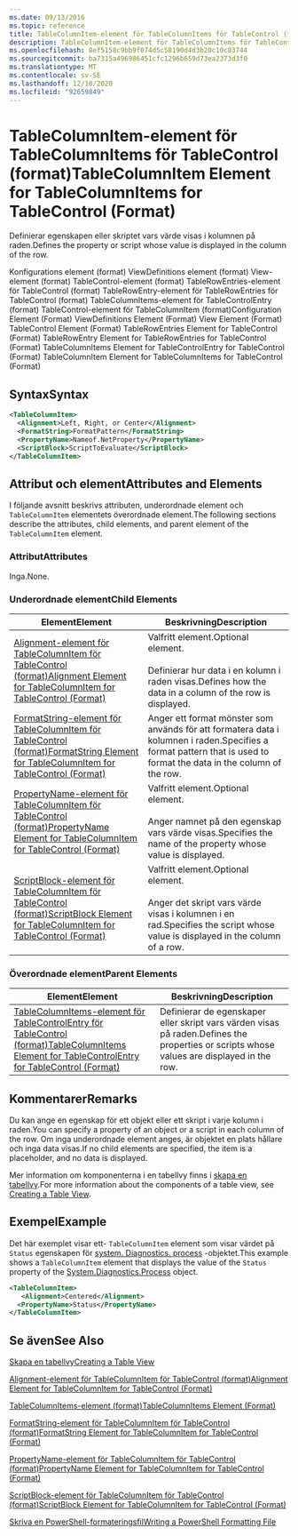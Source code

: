 ```yaml
---
ms.date: 09/13/2016
ms.topic: reference
title: TableColumnItem-element för TableColumnItems för TableControl (format)
description: TableColumnItem-element för TableColumnItems för TableControl (format)
ms.openlocfilehash: 8ef5158c9bb9f074d5c58190d4d3b20c10c83744
ms.sourcegitcommit: ba7315a496986451cfc1296b659d73ea2373d3f0
ms.translationtype: MT
ms.contentlocale: sv-SE
ms.lasthandoff: 12/10/2020
ms.locfileid: "92659849"
---
```

# <a name="tablecolumnitem-element-for-tablecolumnitems-for-tablecontrol-format"></a><span data-ttu-id="2ce3a-103">TableColumnItem-element för TableColumnItems för TableControl (format)</span><span class="sxs-lookup"><span data-stu-id="2ce3a-103">TableColumnItem Element for TableColumnItems for TableControl (Format)</span></span>

<span data-ttu-id="2ce3a-104">Definierar egenskapen eller skriptet vars värde visas i kolumnen på raden.</span><span class="sxs-lookup"><span data-stu-id="2ce3a-104">Defines the property or script whose value is displayed in the column of the row.</span></span>

<span data-ttu-id="2ce3a-105">Konfigurations element (format) ViewDefinitions element (format) View-element (format) TableControl-element (format) TableRowEntries-element för TableControl (format) TableRowEntry-element för TableRowEntries för TableControl (format) TableColumnItems-element för TableControlEntry (format) TableControl-element för TableColumnItem (format)</span><span class="sxs-lookup"><span data-stu-id="2ce3a-105">Configuration Element (Format) ViewDefinitions Element (Format) View Element (Format) TableControl Element (Format) TableRowEntries Element for TableControl (Format) TableRowEntry Element for TableRowEntries for TableControl (Format) TableColumnItems Element for TableControlEntry for TableControl (Format) TableColumnItem Element for TableColumnItems for TableControl (Format)</span></span>

## <a name="syntax"></a><span data-ttu-id="2ce3a-106">Syntax</span><span class="sxs-lookup"><span data-stu-id="2ce3a-106">Syntax</span></span>

```xml
<TableColumnItem>
  <Alignment>Left, Right, or Center</Alignment>
  <FormatString>FormatPattern</FormatString>
  <PropertyName>Nameof.NetProperty</PropertyName>
  <ScriptBlock>ScriptToEvaluate</ScriptBlock>
</TableColumnItem>
```

## <a name="attributes-and-elements"></a><span data-ttu-id="2ce3a-107">Attribut och element</span><span class="sxs-lookup"><span data-stu-id="2ce3a-107">Attributes and Elements</span></span>

<span data-ttu-id="2ce3a-108">I följande avsnitt beskrivs attributen, underordnade element och `TableColumnItem` elementets överordnade element.</span><span class="sxs-lookup"><span data-stu-id="2ce3a-108">The following sections describe the attributes, child elements, and parent element of the `TableColumnItem` element.</span></span>

### <a name="attributes"></a><span data-ttu-id="2ce3a-109">Attribut</span><span class="sxs-lookup"><span data-stu-id="2ce3a-109">Attributes</span></span>

<span data-ttu-id="2ce3a-110">Inga.</span><span class="sxs-lookup"><span data-stu-id="2ce3a-110">None.</span></span>

### <a name="child-elements"></a><span data-ttu-id="2ce3a-111">Underordnade element</span><span class="sxs-lookup"><span data-stu-id="2ce3a-111">Child Elements</span></span>

|<span data-ttu-id="2ce3a-112">Element</span><span class="sxs-lookup"><span data-stu-id="2ce3a-112">Element</span></span>|<span data-ttu-id="2ce3a-113">Beskrivning</span><span class="sxs-lookup"><span data-stu-id="2ce3a-113">Description</span></span>|
|-------------|-----------------|
|[<span data-ttu-id="2ce3a-114">Alignment-element för TableColumnItem för TableControl (format)</span><span class="sxs-lookup"><span data-stu-id="2ce3a-114">Alignment Element for TableColumnItem for TableControl (Format)</span></span>](./alignment-element-for-tablecolumnitem-for-tablecontrol-format.md)|<span data-ttu-id="2ce3a-115">Valfritt element.</span><span class="sxs-lookup"><span data-stu-id="2ce3a-115">Optional element.</span></span><br /><br /> <span data-ttu-id="2ce3a-116">Definierar hur data i en kolumn i raden visas.</span><span class="sxs-lookup"><span data-stu-id="2ce3a-116">Defines how the data in a column of the row is displayed.</span></span>|
|[<span data-ttu-id="2ce3a-117">FormatString-element för TableColumnItem för TableControl (format)</span><span class="sxs-lookup"><span data-stu-id="2ce3a-117">FormatString Element for TableColumnItem for TableControl (Format)</span></span>](./formatstring-element-for-tablecolumnitem-for-tablecontrol-format.md)|<span data-ttu-id="2ce3a-118">Anger ett format mönster som används för att formatera data i kolumnen i raden.</span><span class="sxs-lookup"><span data-stu-id="2ce3a-118">Specifies a format pattern that is used to format the data in the column of the row.</span></span>|
|[<span data-ttu-id="2ce3a-119">PropertyName-element för TableColumnItem för TableControl (format)</span><span class="sxs-lookup"><span data-stu-id="2ce3a-119">PropertyName Element for TableColumnItem for TableControl (Format)</span></span>](./propertyname-element-for-tablecolumnitem-for-tablecontrol-format.md)|<span data-ttu-id="2ce3a-120">Valfritt element.</span><span class="sxs-lookup"><span data-stu-id="2ce3a-120">Optional element.</span></span><br /><br /> <span data-ttu-id="2ce3a-121">Anger namnet på den egenskap vars värde visas.</span><span class="sxs-lookup"><span data-stu-id="2ce3a-121">Specifies the name of the property whose value is displayed.</span></span>|
|[<span data-ttu-id="2ce3a-122">ScriptBlock-element för TableColumnItem för TableControl (format)</span><span class="sxs-lookup"><span data-stu-id="2ce3a-122">ScriptBlock Element for TableColumnItem for TableControl (Format)</span></span>](./scriptblock-element-for-tablecolumnitem-for-tablecontrol-format.md)|<span data-ttu-id="2ce3a-123">Valfritt element.</span><span class="sxs-lookup"><span data-stu-id="2ce3a-123">Optional element.</span></span><br /><br /> <span data-ttu-id="2ce3a-124">Anger det skript vars värde visas i kolumnen i en rad.</span><span class="sxs-lookup"><span data-stu-id="2ce3a-124">Specifies the script whose value is displayed in the column of a row.</span></span>|

### <a name="parent-elements"></a><span data-ttu-id="2ce3a-125">Överordnade element</span><span class="sxs-lookup"><span data-stu-id="2ce3a-125">Parent Elements</span></span>

|<span data-ttu-id="2ce3a-126">Element</span><span class="sxs-lookup"><span data-stu-id="2ce3a-126">Element</span></span>|<span data-ttu-id="2ce3a-127">Beskrivning</span><span class="sxs-lookup"><span data-stu-id="2ce3a-127">Description</span></span>|
|-------------|-----------------|
|[<span data-ttu-id="2ce3a-128">TableColumnItems-element för TableControlEntry för TableControl (format)</span><span class="sxs-lookup"><span data-stu-id="2ce3a-128">TableColumnItems Element for TableControlEntry for TableControl (Format)</span></span>](./tablecolumnitems-element-for-tablerowentry-for-tablecontrol-format.md)|<span data-ttu-id="2ce3a-129">Definierar de egenskaper eller skript vars värden visas på raden.</span><span class="sxs-lookup"><span data-stu-id="2ce3a-129">Defines the properties or scripts whose values are displayed in the row.</span></span>|

## <a name="remarks"></a><span data-ttu-id="2ce3a-130">Kommentarer</span><span class="sxs-lookup"><span data-stu-id="2ce3a-130">Remarks</span></span>

<span data-ttu-id="2ce3a-131">Du kan ange en egenskap för ett objekt eller ett skript i varje kolumn i raden.</span><span class="sxs-lookup"><span data-stu-id="2ce3a-131">You can specify a property of an object or a script in each column of the row.</span></span> <span data-ttu-id="2ce3a-132">Om inga underordnade element anges, är objektet en plats hållare och inga data visas.</span><span class="sxs-lookup"><span data-stu-id="2ce3a-132">If no child elements are specified, the item is a placeholder, and no data is displayed.</span></span>

<span data-ttu-id="2ce3a-133">Mer information om komponenterna i en tabellvy finns i [skapa en tabellvy](./creating-a-table-view.md).</span><span class="sxs-lookup"><span data-stu-id="2ce3a-133">For more information about the components of a table view, see [Creating a Table View](./creating-a-table-view.md).</span></span>

## <a name="example"></a><span data-ttu-id="2ce3a-134">Exempel</span><span class="sxs-lookup"><span data-stu-id="2ce3a-134">Example</span></span>

<span data-ttu-id="2ce3a-135">Det här exemplet visar ett- `TableColumnItem` element som visar värdet på `Status` egenskapen för [system. Diagnostics. process](/dotnet/api/System.Diagnostics.Process) -objektet.</span><span class="sxs-lookup"><span data-stu-id="2ce3a-135">This example shows a `TableColumnItem` element that displays the value of the `Status` property of the [System.Diagnostics.Process](/dotnet/api/System.Diagnostics.Process) object.</span></span>

```xml
<TableColumnItem>
   <Alignment>Centered</Alignment>
  <PropertyName>Status</PropertyName>
</TableColumnItem>

```

## <a name="see-also"></a><span data-ttu-id="2ce3a-136">Se även</span><span class="sxs-lookup"><span data-stu-id="2ce3a-136">See Also</span></span>

[<span data-ttu-id="2ce3a-137">Skapa en tabellvy</span><span class="sxs-lookup"><span data-stu-id="2ce3a-137">Creating a Table View</span></span>](./creating-a-table-view.md)

[<span data-ttu-id="2ce3a-138">Alignment-element för TableColumnItem för TableControl (format)</span><span class="sxs-lookup"><span data-stu-id="2ce3a-138">Alignment Element for TableColumnItem for TableControl (Format)</span></span>](./alignment-element-for-tablecolumnitem-for-tablecontrol-format.md)

[<span data-ttu-id="2ce3a-139">TableColumnItems-element (format)</span><span class="sxs-lookup"><span data-stu-id="2ce3a-139">TableColumnItems Element (Format)</span></span>](./tablecolumnitems-element-for-tablerowentry-for-tablecontrol-format.md)

[<span data-ttu-id="2ce3a-140">FormatString-element för TableColumnItem för TableControl (format)</span><span class="sxs-lookup"><span data-stu-id="2ce3a-140">FormatString Element for TableColumnItem for TableControl (Format)</span></span>](./formatstring-element-for-tablecolumnitem-for-tablecontrol-format.md)

[<span data-ttu-id="2ce3a-141">PropertyName-element för TableColumnItem för TableControl (format)</span><span class="sxs-lookup"><span data-stu-id="2ce3a-141">PropertyName Element for TableColumnItem for TableControl (Format)</span></span>](./propertyname-element-for-tablecolumnitem-for-tablecontrol-format.md)

[<span data-ttu-id="2ce3a-142">ScriptBlock-element för TableColumnItem för TableControl (format)</span><span class="sxs-lookup"><span data-stu-id="2ce3a-142">ScriptBlock Element for TableColumnItem for TableControl (Format)</span></span>](./scriptblock-element-for-tablecolumnitem-for-tablecontrol-format.md)

[<span data-ttu-id="2ce3a-143">Skriva en PowerShell-formateringsfil</span><span class="sxs-lookup"><span data-stu-id="2ce3a-143">Writing a PowerShell Formatting File</span></span>](./writing-a-powershell-formatting-file.md)
